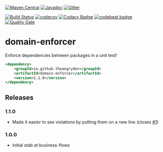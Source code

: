 [![Maven Central](https://maven-badges.herokuapp.com/maven-central/io.github.theangrydev/domain-enforcer/badge.svg?style=flat)](https://maven-badges.herokuapp.com/maven-central/io.github.theangrydev/domain-enforcer)
[![Javadoc](http://javadoc-badge.appspot.com/io.github.theangrydev/domain-enforcer.svg?label=javadoc)](http://javadoc-badge.appspot.com/io.github.theangrydev/domain-enforcer)
[![Gitter](https://badges.gitter.im/domain-enforcer/Lobby.svg)](https://gitter.im/domain-enforcer/Lobby?utm_source=badge&utm_medium=badge&utm_campaign=pr-badge)

[![Build Status](https://travis-ci.org/theangrydev/domain-enforcer.svg?branch=master)](https://travis-ci.org/theangrydev/domain-enforcer)
[![codecov](https://codecov.io/gh/theangrydev/domain-enforcer/branch/master/graph/badge.svg)](https://codecov.io/gh/theangrydev/domain-enforcer)
[![Codacy Badge](https://api.codacy.com/project/badge/Grade/204ebe44f8b94cd09f6d2810e630de16)](https://www.codacy.com/app/liam-williams/domain-enforcer?utm_source=github.com&amp;utm_medium=referral&amp;utm_content=theangrydev/domain-enforcer&amp;utm_campaign=Badge_Grade)
[![codebeat badge](https://codebeat.co/badges/76e4bf20-cf8e-48d4-bf5e-1088bb17ca10)](https://codebeat.co/projects/github-com-theangrydev-domain-enforcer)
[![Quality Gate](https://sonarqube.com/api/badges/gate?key=io.github.theangrydev:domain-enforcer)](https://sonarqube.com/dashboard/index/io.github.theangrydev:domain-enforcer)

# domain-enforcer
Enforce dependencies between packages in a unit test!

```xml
<dependency>
    <groupId>io.github.theangrydev</groupId>
    <artifactId>domain-enforcer</artifactId>
    <version>1.1.0</version>
</dependency>
```

## Releases
### 1.1.0
* Made it easier to see violations by putting them on a new line (closes [#1](https://github.com/theangrydev/domain-enforcer/issues/1))

### 1.0.0
* Initial stab at business-flows
